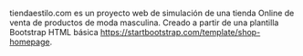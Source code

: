 tiendaestilo.com es un proyecto web de simulación de una tienda Online de venta de productos de moda masculina. Creado a partir de una plantilla Bootstrap HTML básica https://startbootstrap.com/template/shop-homepage.
